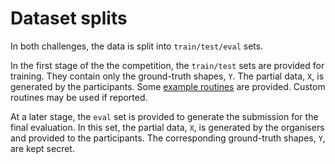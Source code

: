 # Dataset splits

In both challenges, the data is split into `train/test/eval` sets.

In the first stage of the the competition, the `train/test` sets are provided
for training.
They contain only the ground-truth shapes, `Y`.
The partial data, `X`, is generated by the participants.
Some [example routines](../sharp/preprocess.py) are provided.
Custom routines may be used if reported.

At a later stage, the `eval` set is provided to generate the submission for the
final evaluation.
In this set, the partial data, `X`, is generated by the organisers and provided
to the participants.
The corresponding ground-truth shapes, `Y`, are kept secret.
